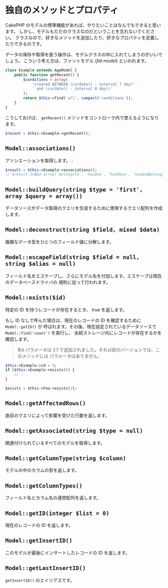 # 独自のメソッドとプロパティ

CakePHP のモデルの標準機能があれば、やりたいことはなんでもできると思います。
しかし、モデルもただのクラスなのだということを忘れないでください。
クラスなので、好きなメソッドを追加したり、好きなプロパティを定義したりできるのです。

データの保存や取得を扱う操作は、モデルクラスの中に入れてしまうのがいいでしょう。
こういう考え方は、ファットモデル (*fat model*) といわれます。

``` php
class Example extends AppModel {
    public function getRecent() {
        $conditions = array(
            'created BETWEEN (curdate() - interval 7 day)' .
            ' and (curdate() - interval 0 day))'
        );
        return $this->find('all', compact('conditions'));
    }
}
```

こうしておけば、 `getRecent()` メソッドをコントローラ内で使えるようになります。

``` php
$recent = $this->Example->getRecent();
```

## `Model::associations()`

アソシエーションを取得します。 :

``` php
$result = $this->Example->associations();
// $result の値は array('belongsTo', 'hasOne', 'hasMany', 'hasAndBelongsToMany')
```

## `Model::buildQuery(string $type = 'first', array $query = array())`

データソースがデータ取得のクエリを生成するために使用するクエリ配列を作成します。

## `Model::deconstruct(string $field, mixed $data)`

複雑なデータ型をひとつのフィールド値に分解します。

## `Model::escapeField(string $field = null, string $alias = null)`

フィールド名をエスケープし、さらにモデル名を付加します。エスケープは現在のデータベースドライバの
規則に従って行われます。

## `Model::exists($id)`

特定の ID を持つレコードが存在するとき、 true を返します。

もし ID なしで呼んだ場合は、現在のレコードの ID を確認するために `Model::getID()` が
呼ばれます。その後、現在設定されているデータソースで `Model::find('count')` を実行し、
永続ストレージ内にレコードが存在するかを確認します。

> \$id パラメータは 2.1 で追加されました。それ以前のバージョンでは、このメソッドには
> パラメータはありません。

``` php
$this->Example->id = 9;
if ($this->Example->exists()) {
    // ...
}

$exists = $this->Foo->exists(2);
```

## `Model::getAffectedRows()`

直前のクエリによって影響を受けた行数を返します。

## `Model::getAssociated(string $type = null)`

関連付けられているすべてのモデルを取得します。

## `Model::getColumnType(string $column)`

モデルの中のカラムの型を返します。

## `Model::getColumnTypes()`

フィールド名とカラム名の連想配列を返します。

## `Model::getID(integer $list = 0)`

現在のレコードの ID を返します。

## `Model::getInsertID()`

このモデルが最後にインサートしたレコードの ID を返します。

## `Model::getLastInsertID()`

`getInsertID()` のエイリアスです。
